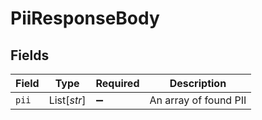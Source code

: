 # PiiResponseBody


## Fields

| Field                 | Type                  | Required              | Description           |
| --------------------- | --------------------- | --------------------- | --------------------- |
| `pii`                 | List[*str*]           | :heavy_minus_sign:    | An array of found PII |
